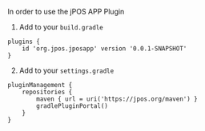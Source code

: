 In order to use the jPOS APP Plugin

1. Add to your `build.gradle`

```
plugins {
    id 'org.jpos.jposapp' version '0.0.1-SNAPSHOT'
}
```

2. Add to your `settings.gradle`

```
pluginManagement {
    repositories {
        maven { url = uri('https://jpos.org/maven') }
        gradlePluginPortal()
    }
}
```
